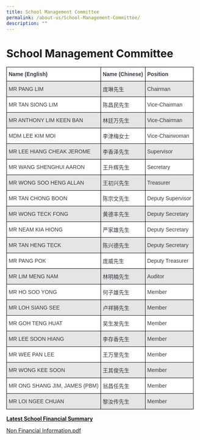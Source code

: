 ```yaml
---
title: School Management Committee
permalink: /about-us/School-Management-Committee/
description: ""
---
```


School Management Committee
===========================

<style type="text/css">
.tg  {border-collapse:collapse;border-spacing:0;}
.tg td{border-color:black;border-style:solid;border-width:1px;font-family:Arial, sans-serif;font-size:14px;
  overflow:hidden;padding:10px 5px;word-break:normal;}
.tg th{border-color:black;border-style:solid;border-width:1px;font-family:Arial, sans-serif;font-size:14px;
  font-weight:normal;overflow:hidden;padding:10px 5px;word-break:normal;}
.tg .tg-w9cv{background-color:#FFF;color:#313942;font-weight:bold;text-align:left;vertical-align:middle}
.tg .tg-w4f2{background-color:#E5E5E5;color:#313942;text-align:left;vertical-align:middle}
.tg .tg-ne8g{background-color:#FFF;color:#313942;text-align:left;vertical-align:middle}
</style>
<table class="tg">
<thead>
  <tr>
    <th class="tg-w9cv"><span style="font-weight:700">Name (English)</span></th>
    <th class="tg-w9cv"><span style="font-weight:700">Name (Chinese)</span></th>
    <th class="tg-w9cv"><span style="font-weight:700">Position</span></th>
  </tr>
</thead>
<tbody>
  <tr>
    <td class="tg-w4f2">MR PANG LIM</td>
    <td class="tg-w4f2">庞琳先生</td>
    <td class="tg-w4f2">Chairman</td>
  </tr>
  <tr>
    <td class="tg-ne8g">MR TAN SIONG LIM</td>
    <td class="tg-ne8g">陈昌民先生</td>
    <td class="tg-ne8g">Vice-Chairman</td>
  </tr>
  <tr>
    <td class="tg-w4f2">MR ANTHONY LIM KEEN BAN</td>
    <td class="tg-w4f2">林廷万先生</td>
    <td class="tg-w4f2">Vice-Chairman</td>
  </tr>
  <tr>
    <td class="tg-ne8g">MDM LEE KIM MOI</td>
    <td class="tg-ne8g">李津梅女士</td>
    <td class="tg-ne8g">Vice-Chairwoman</td>
  </tr>
  <tr>
    <td class="tg-w4f2">MR LEE HIANG CHEAK JEROME</td>
    <td class="tg-w4f2">李香泽先生</td>
    <td class="tg-w4f2">Supervisor</td>
  </tr>
  <tr>
    <td class="tg-ne8g">MR WANG SHENGHUI AARON</td>
    <td class="tg-ne8g">王升辉先生</td>
    <td class="tg-ne8g">Secretary</td>
  </tr>
  <tr>
    <td class="tg-w4f2">MR WONG SOO HENG ALLAN</td>
    <td class="tg-w4f2">王初兴先生</td>
    <td class="tg-w4f2">Treasurer</td>
  </tr>
  <tr>
    <td class="tg-ne8g">MR TAN CHONG BOON</td>
    <td class="tg-ne8g">陈宗文先生</td>
    <td class="tg-ne8g">Deputy Supervisor</td>
  </tr>
  <tr>
    <td class="tg-w4f2">MR WONG TECK FONG</td>
    <td class="tg-w4f2">黄德丰先生</td>
    <td class="tg-w4f2">Deputy Secretary</td>
  </tr>
  <tr>
    <td class="tg-ne8g">MR NEAM KIA HIONG</td>
    <td class="tg-ne8g">严家雄先生</td>
    <td class="tg-ne8g">Deputy Secretary</td>
  </tr>
  <tr>
    <td class="tg-w4f2">MR TAN HENG TECK</td>
    <td class="tg-w4f2">陈兴德先生</td>
    <td class="tg-w4f2">Deputy Secretary</td>
  </tr>
  <tr>
    <td class="tg-ne8g">MR PANG POK</td>
    <td class="tg-ne8g">庞威先生</td>
    <td class="tg-ne8g">Deputy Treasurer</td>
  </tr>
  <tr>
    <td class="tg-w4f2">MR LIM MENG NAM</td>
    <td class="tg-w4f2">林明楠先生</td>
    <td class="tg-w4f2">Auditor</td>
  </tr>
  <tr>
    <td class="tg-ne8g">MR HO SOO YONG</td>
    <td class="tg-ne8g">何子雄先生</td>
    <td class="tg-ne8g">Member</td>
  </tr>
  <tr>
    <td class="tg-w4f2">MR LOH SIANG SEE</td>
    <td class="tg-w4f2">卢祥狮先生</td>
    <td class="tg-w4f2">Member</td>
  </tr>
  <tr>
    <td class="tg-ne8g">MR GOH TENG HUAT</td>
    <td class="tg-ne8g">吴生发先生</td>
    <td class="tg-ne8g">Member</td>
  </tr>
  <tr>
    <td class="tg-w4f2">MR LEE SOON HIANG</td>
    <td class="tg-w4f2">李存香先生</td>
    <td class="tg-w4f2">Member</td>
  </tr>
  <tr>
    <td class="tg-ne8g">MR WEE PAN LEE</td>
    <td class="tg-ne8g">王万里先生</td>
    <td class="tg-ne8g">Member</td>
  </tr>
  <tr>
    <td class="tg-w4f2">MR WONG KEE SOON</td>
    <td class="tg-w4f2">王其俊先生</td>
    <td class="tg-w4f2">Member</td>
  </tr>
  <tr>
    <td class="tg-ne8g">MR ONG SHANG JIM, JAMES (PBM)</td>
    <td class="tg-ne8g">翁昌任先生</td>
    <td class="tg-ne8g">Member</td>
  </tr>
  <tr>
    <td class="tg-w4f2">MR LOI NGEE CHUAN</td>
    <td class="tg-w4f2">黎汝传先生</td>
    <td class="tg-w4f2">Member</td>
  </tr>
</tbody>
</table>



**[Latest School Financial Summary](https://www.moe.gov.sg/about-us/organisation-structure/fpd/financial-summary)**

[Non Financial Information.pdf](/files/Non%20Financial%20Information.pdf)